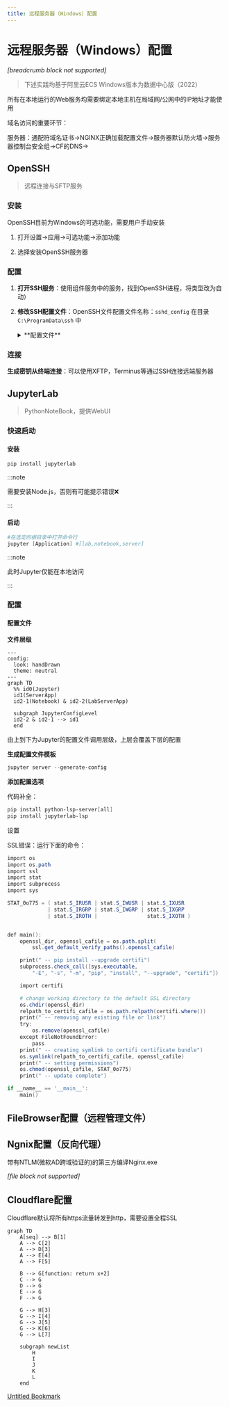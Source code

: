 ```yaml
---
title: 远程服务器（Windows）配置
---
```


# 远程服务器（Windows）配置

*[breadcrumb block not supported]*

> 下述实践均基于阿里云ECS Windows版本为数据中心版（2022）

所有在本地运行的Web服务均需要绑定本地主机在局域网/公网中的IP地址才能使用

域名访问的重要环节：

服务器：通配符域名证书→NGINX正确加载配置文件→服务器默认防火墙→服务器控制台安全组→CF的DNS→

## OpenSSH

> 远程连接与SFTP服务

### 安装

OpenSSH目前为Windows的可选功能，需要用户手动安装

1. 打开设置→应用→可选功能→添加功能

2. 选择安装OpenSSH服务器

### 配置

1. **打开SSH服务**：使用组件服务中的服务，找到OpenSSH进程，将类型改为自动）

2. **修改SSH配置文件**：OpenSSH文件配置文件名称：`sshd_config` 在目录`C:\ProgramData\ssh` 中
    <details>
    <summary>**配置文件**</summary>

        ```powershell
        ***
        
        PubkeyAuthentication yes
        
        # The default is to check both .ssh/authorized_keys and .ssh/authorized_keys2
        # but this is overridden so installations will only check .ssh/authorized_keys
        AuthorizedKeysFile	.ssh/authorized_keys
        
        ***
        
        #(此处为可选) To disable tunneled clear text passwords, change to no here!
        PasswordAuthentication no
        #PermitEmptyPasswords no
        
        ChrootDirectory  "C:\"
        
        ***
        
        #Match Group administrators
        #       AuthorizedKeysFile __PROGRAMDATA__/ssh/administrators_authorized_keys
        ```

    </details>


### 连接

**生成密钥从终端连接**：可以使用XFTP，Terminus等通过SSH连接远端服务器

## JupyterLab

> PythonNoteBook，提供WebUI

### 快速启动

#### 安装

```powershell
pip install jupyterlab
```

:::note 

需要安装Node.js，否则有可能提示错误❌

::: 

#### 启动

```powershell
#在选定的根目录中打开命令行
jupyter [Application] #[lab,notebook,server]
```

:::note 

此时Jupyter仅能在本地访问

::: 

### 配置

#### 配置文件

**文件层级**

```mermaid
---
config:
  look: handDrawn
  theme: neutral
---
graph TD
  %% id0(Jupyter)
  id1(ServerApp)
  id2-1(Notebook) & id2-2(LabServerApp)
  
  subgraph JupyterConfigLevel
  id2-2 & id2-1 --> id1
  end
```

由上到下为Jupyter的配置文件调用层级，上层会覆盖下层的配置

**生成配置文件模板**

```powershell
jupyter server --generate-config
```

**添加配置选项**



代码补全：

```powershell
pip install python-lsp-server[all]
pip install jupyterlab-lsp
```

设置

SSL错误：运行下面的命令：

```powershell
import os
import os.path
import ssl
import stat
import subprocess
import sys

STAT_0o775 = ( stat.S_IRUSR | stat.S_IWUSR | stat.S_IXUSR
             | stat.S_IRGRP | stat.S_IWGRP | stat.S_IXGRP
             | stat.S_IROTH |                stat.S_IXOTH )


def main():
    openssl_dir, openssl_cafile = os.path.split(
        ssl.get_default_verify_paths().openssl_cafile)

    print(" -- pip install --upgrade certifi")
    subprocess.check_call([sys.executable,
        "-E", "-s", "-m", "pip", "install", "--upgrade", "certifi"])

    import certifi

    # change working directory to the default SSL directory
    os.chdir(openssl_dir)
    relpath_to_certifi_cafile = os.path.relpath(certifi.where())
    print(" -- removing any existing file or link")
    try:
        os.remove(openssl_cafile)
    except FileNotFoundError:
        pass
    print(" -- creating symlink to certifi certificate bundle")
    os.symlink(relpath_to_certifi_cafile, openssl_cafile)
    print(" -- setting permissions")
    os.chmod(openssl_cafile, STAT_0o775)
    print(" -- update complete")

if __name__ == '__main__':
    main()
```

## FileBrowser配置（远程管理文件）

## Ngnix配置（反向代理）

带有NTLM(微软AD跨域验证的)的第三方编译Nginx.exe

*[file block not supported]*

## Cloudflare配置

Cloudflare默认将所有https流量转发到http，需要设置全程SSL

```mermaid
graph TD
    A[seq] --> B[1]
    A --> C[2]
    A --> D[3]
    A --> E[4]
    A --> F[5]
    
    B --> G[function: return x+2]
    C --> G
    D --> G
    E --> G
    F --> G
    
    G --> H[3]
    G --> I[4]
    G --> J[5]
    G --> K[6]
    G --> L[7]
    
    subgraph newList
        H
        I
        J
        K
        L
    end

```

[Untitled Bookmark](https://github.com/nuclearrockstone/NuclearBomb)

